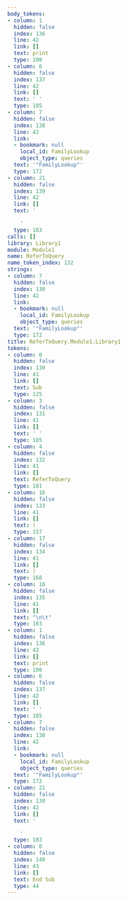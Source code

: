 ```yaml
---
body_tokens:
- column: 1
  hidden: false
  index: 136
  line: 42
  link: []
  text: print
  type: 100
- column: 6
  hidden: false
  index: 137
  line: 42
  link: []
  text: ' '
  type: 185
- column: 7
  hidden: false
  index: 138
  line: 42
  link:
  - bookmark: null
    local_id: FamilyLookup
    object_type: queries
  text: '"FamilyLookup"'
  type: 172
- column: 21
  hidden: false
  index: 139
  line: 42
  link: []
  text: '

    '
  type: 183
calls: []
library: Library1
module: Module1
name: ReferToQuery
name_token_index: 132
strings:
- column: 7
  hidden: false
  index: 138
  line: 42
  link:
  - bookmark: null
    local_id: FamilyLookup
    object_type: queries
  text: '"FamilyLookup"'
  type: 172
title: ReferToQuery.Module1.Library1
tokens:
- column: 0
  hidden: false
  index: 130
  line: 41
  link: []
  text: Sub
  type: 125
- column: 3
  hidden: false
  index: 131
  line: 41
  link: []
  text: ' '
  type: 185
- column: 4
  hidden: false
  index: 132
  line: 41
  link: []
  text: ReferToQuery
  type: 181
- column: 16
  hidden: false
  index: 133
  line: 41
  link: []
  text: (
  type: 157
- column: 17
  hidden: false
  index: 134
  line: 41
  link: []
  text: )
  type: 168
- column: 18
  hidden: false
  index: 135
  line: 41
  link: []
  text: "\n\t"
  type: 183
- column: 1
  hidden: false
  index: 136
  line: 42
  link: []
  text: print
  type: 100
- column: 6
  hidden: false
  index: 137
  line: 42
  link: []
  text: ' '
  type: 185
- column: 7
  hidden: false
  index: 138
  line: 42
  link:
  - bookmark: null
    local_id: FamilyLookup
    object_type: queries
  text: '"FamilyLookup"'
  type: 172
- column: 21
  hidden: false
  index: 139
  line: 42
  link: []
  text: '

    '
  type: 183
- column: 0
  hidden: false
  index: 140
  line: 43
  link: []
  text: End Sub
  type: 44
---
```

